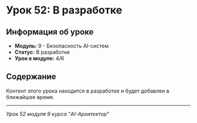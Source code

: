 # Урок 52: В разработке

## Информация об уроке
- **Модуль:** 9 - Безопасность AI-систем
- **Статус:** В разработке
- **Урок в модуле:** 4/6

## Содержание
Контент этого урока находится в разработке и будет добавлен в ближайшее время.

---
*Урок 52 модуля 9 курса "AI-Архитектор"*
